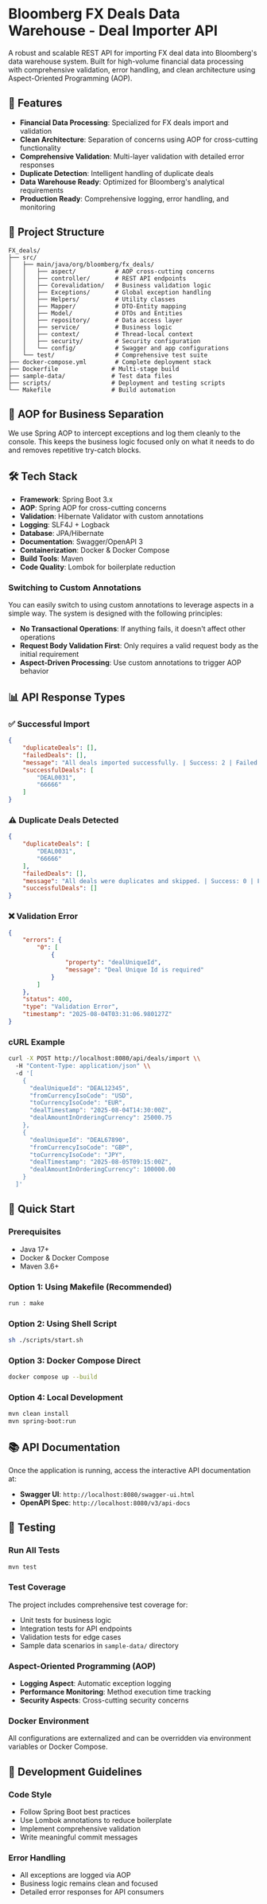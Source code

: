 # Bloomberg FX Deals Data Warehouse - Deal Importer API

A robust and scalable REST API for importing FX deal data into Bloomberg's data warehouse system. Built for high-volume financial data processing with comprehensive validation, error handling, and clean architecture using Aspect-Oriented Programming (AOP).

## 🚀 Features

- **Financial Data Processing**: Specialized for FX deals import and validation
- **Clean Architecture**: Separation of concerns using AOP for cross-cutting functionality
- **Comprehensive Validation**: Multi-layer validation with detailed error responses
- **Duplicate Detection**: Intelligent handling of duplicate deals
- **Data Warehouse Ready**: Optimized for Bloomberg's analytical requirements
- **Production Ready**: Comprehensive logging, error handling, and monitoring

## 📁 Project Structure

```
FX_deals/
├── src/
│   ├── main/java/org/bloomberg/fx_deals/
│   │   ├── aspect/           # AOP cross-cutting concerns
│   │   ├── controller/       # REST API endpoints
│   │   ├── Corevalidation/   # Business validation logic
│   │   ├── Exceptions/       # Global exception handling
│   │   ├── Helpers/          # Utility classes
│   │   ├── Mapper/           # DTO-Entity mapping
│   │   ├── Model/            # DTOs and Entities
│   │   ├── repository/       # Data access layer
│   │   ├── service/          # Business logic
│   │   ├── context/          # Thread-local context
│   │   ├── security/         # Security configuration
│   │   └── config/           # Swagger and app configurations
│   └── test/                 # Comprehensive test suite
├── docker-compose.yml        # Complete deployment stack
├── Dockerfile               # Multi-stage build
├── sample-data/             # Test data files
├── scripts/                 # Deployment and testing scripts
└── Makefile                 # Build automation
```

## 🧠 AOP for Business Separation

We use Spring AOP to intercept exceptions and log them cleanly to the console. This keeps the business logic focused only on what it needs to do and removes repetitive try-catch blocks.

## 🛠️ Tech Stack

- **Framework**: Spring Boot 3.x
- **AOP**: Spring AOP for cross-cutting concerns
- **Validation**: Hibernate Validator with custom annotations
- **Logging**: SLF4J + Logback
- **Database**: JPA/Hibernate
- **Documentation**: Swagger/OpenAPI 3
- **Containerization**: Docker & Docker Compose
- **Build Tools**: Maven
- **Code Quality**: Lombok for boilerplate reduction

### Switching to Custom Annotations

You can easily switch to using custom annotations to leverage aspects in a simple way. The system is designed with the following principles:

- **No Transactional Operations**: If anything fails, it doesn't affect other operations
- **Request Body Validation First**: Only requires a valid request body as the initial requirement
- **Aspect-Driven Processing**: Use custom annotations to trigger AOP behavior


## 📊 API Response Types

### ✅ Successful Import
```json
{
    "duplicateDeals": [],
    "failedDeals": [],
    "message": "All deals imported successfully. | Success: 2 | Failed: 0 | Duplicates: 0",
    "successfulDeals": [
        "DEAL0031",
        "66666"
    ]
}
```

### ⚠️ Duplicate Deals Detected
```json
{
    "duplicateDeals": [
        "DEAL0031",
        "66666"
    ],
    "failedDeals": [],
    "message": "All deals were duplicates and skipped. | Success: 0 | Failed: 0 | Duplicates: 2",
    "successfulDeals": []
}
```

### ❌ Validation Error
```json
{
    "errors": {
        "0": [
            {
                "property": "dealUniqueId",
                "message": "Deal Unique Id is required"
            }
        ]
    },
    "status": 400,
    "type": "Validation Error",
    "timestamp": "2025-08-04T03:31:06.980127Z"
}
```

### cURL Example

```bash
curl -X POST http://localhost:8080/api/deals/import \\
  -H "Content-Type: application/json" \\
  -d '[
    {
      "dealUniqueId": "DEAL12345",
      "fromCurrencyIsoCode": "USD",
      "toCurrencyIsoCode": "EUR",
      "dealTimestamp": "2025-08-04T14:30:00Z",
      "dealAmountInOrderingCurrency": 25000.75
    },
    {
      "dealUniqueId": "DEAL67890",
      "fromCurrencyIsoCode": "GBP",
      "toCurrencyIsoCode": "JPY",
      "dealTimestamp": "2025-08-05T09:15:00Z",
      "dealAmountInOrderingCurrency": 100000.00
    }
  ]'
```


## 🚀 Quick Start

### Prerequisites
- Java 17+
- Docker & Docker Compose
- Maven 3.6+

### Option 1: Using Makefile (Recommended)
```bash
run : make 
```

### Option 2: Using Shell Script
```bash
sh ./scripts/start.sh
```

### Option 3: Docker Compose Direct
```bash
docker compose up --build
```

### Option 4: Local Development
```bash
mvn clean install
mvn spring-boot:run
```

## 📚 API Documentation

Once the application is running, access the interactive API documentation at:
- **Swagger UI**: `http://localhost:8080/swagger-ui.html`
- **OpenAPI Spec**: `http://localhost:8080/v3/api-docs`

## 🧪 Testing

### Run All Tests
```bash
mvn test
```

### Test Coverage
The project includes comprehensive test coverage for:
- Unit tests for business logic
- Integration tests for API endpoints
- Validation tests for edge cases
- Sample data scenarios in `sample-data/` directory


### Aspect-Oriented Programming (AOP)
- **Logging Aspect**: Automatic exception logging
- **Performance Monitoring**: Method execution time tracking
- **Security Aspects**: Cross-cutting security concerns



### Docker Environment
All configurations are externalized and can be overridden via environment variables or Docker Compose.

## 📝 Development Guidelines

### Code Style
- Follow Spring Boot best practices
- Use Lombok annotations to reduce boilerplate
- Implement comprehensive validation
- Write meaningful commit messages

### Error Handling
- All exceptions are logged via AOP
- Business logic remains clean and focused
- Detailed error responses for API consumers


```

